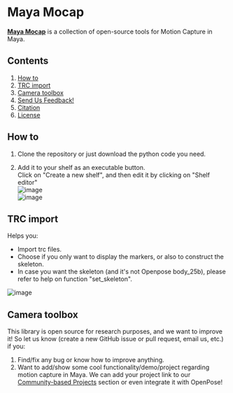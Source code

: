 <!--
 * @Date: 2021-03-19 15:52:32
 * @Author: David Pagnon
 * @LastEditors: David Pagnon
 * @LastEditTime: 2021-03-19 15:52:32
 * @FilePath: /Maya-Mocap/Readme.md
-->

# Maya Mocap

**[Maya Mocap](https://github.com/davidpagnon/Maya-Mocap)** is a collection of open-source tools for Motion Capture in Maya.




## Contents
1. [How to](#how-to)
2. [TRC import](#trc-import)
3. [Camera toolbox](#camera-toolbox)
4. [Send Us Feedback!](#send-us-feedback)
5. [Citation](#citation)
6. [License](#license)

## How to

  1. Clone the repository or just download the python code you need.

  2. Add it to your shelf as an executable button.\
Click on "Create a new shelf", and then edit it by clicking on "Shelf editor"\
![image](https://user-images.githubusercontent.com/54667644/111802309-1f051780-88ce-11eb-947d-7d88ae05b634.png)\
![image](https://user-images.githubusercontent.com/54667644/111801482-4a3b3700-88cd-11eb-8d47-952bc40f0106.png)

## TRC import
Helps you:
* Import trc files.
* Choose if you only want to display the markers, or also to construct the skeleton.
* In case you want the skeleton (and it's not Openpose body_25b), please refer to help on function "set_skeleton".

![image](https://user-images.githubusercontent.com/54667644/111803632-81124c80-88cf-11eb-8759-89e39774de7f.png)

## Camera toolbox


This library is open source for research purposes, and we want to improve it! So let us know (create a new GitHub issue or pull request, email us, etc.) if you:
1. Find/fix any bug or know how to improve anything.
2. Want to add/show some cool functionality/demo/project regarding motion capture in Maya. We can add your project link to our [Community-based Projects](doc/10_community_projects.md) section or even integrate it with OpenPose!

